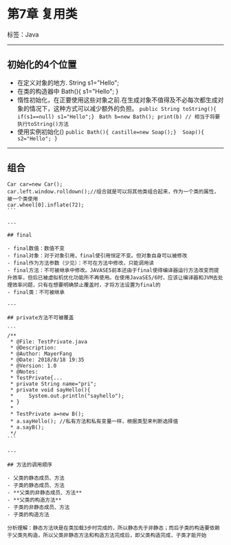 # 第7章 复用类

标签：Java

---

## 初始化的4个位置

- 在定义对象的地方. String s1="Hello";
- 在类的构造器中 Bath(){ s1="Hello"; }
- 惰性初始化，在正要使用这些对象之前.在生成对象不值得及不必每次都生成对象的情况下，这种方式可以减少额外的负担。
`public String toString(){	if(s1==null) s1="Hello";} `
`Bath b=new Bath(); print(b) // 相当于将要执行toString()方法 `
- 使用实例初始化()  `public Bath(){ castille=new Soap();}  Soap(){ s2="Hello"; }`

---

## 组合

```` 
Car car=new Car();     
car.left.window.rolldown();//组合就是可以将其他类组合起来，作为一个类的属性，被一个类使用
car.wheel[0].inflate(72);
```

---

## final

- final数值：数值不变
- final对象：对于对象引用，final使引用恒定不变。但对象自身可以被修改
- final作为方法参数（少见）：不可在方法中修改，只能调用读
- final方法：不可被继承中修改。JAVASE5前本还由于final使得编译器运行方法改变而提升效率，但后已被虚拟机优化功能所不再使用。在使用JavaSE5/6时，应该让编译器和JVM去处理效率问题，只有在想要明确禁止覆盖时，才将方法设置为final的
- final类：不可被继承

---

## private方法不可被覆盖

```
/**
 * @File: TestPrivate.java
 * @Description:
 * @Author: MayerFang
 * @Date: 2018/8/18 19:35
 * @Version: 1.0
 * @Notes:
 * TestPrivate{...
 * private String name="pri";
 * private void sayHello(){
 *     System.out.println("sayhello");
 * }
 * 
 * TestPrivate a=new B();
 * a.sayHello(); //私有方法和私有变量一样，根据类型来判断选择值
 * a.sayB();
 */
```

---

## 方法的调用顺序

- 父类的静态成员、方法
- 子类的静态成员、方法
- **父类的非静态成员、方法**
- **父类的构造方法**
- 子类的非静态成员、方法
- 子类的构造方法

分析理解：静态方法块是在类加载3步时完成的，所以静态先于非静态；而后子类的构造要依赖于父类先构造，所以父类非静态方法和构造方法完成后，即父类构造完成，子类才能开始